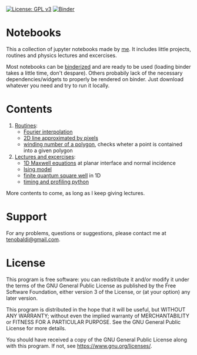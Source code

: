 [![License: GPL v3](https://img.shields.io/badge/License-GPLv3-blue.svg)](https://www.gnu.org/licenses/gpl-3.0)
[![Binder](https://mybinder.org/badge_logo.svg)](https://mybinder.org/)

# Notebooks

This a collection of jupyter notebooks made by [me](https://github.com/t3n0). It includes little projects, routines and physics lectures and excercises.

Most notebooks can be [binderized](https://mybinder.org/v2/gh/t3n0/notebooks/HEAD) and are ready to be used (loading binder takes a little time, don't despare).
Others probabily lack of the necessary dependencies/widgets to properly be rendered on binder. Just download whatever you need and try to run it locally.

# Contents

1. [Routines](https://github.com/t3n0/notebooks/tree/main/routines):
    - [Fourier interpolation](https://github.com/t3n0/notebooks/blob/main/routines/Fourier%20Interpolation.ipynb)
    - [2D line approximated by pixels](https://github.com/t3n0/notebooks/blob/main/routines/pixel%20line%20in%202D.ipynb)
    - [winding number of a polygon](https://github.com/t3n0/notebooks/blob/main/routines/winding%20number%20of%20a%20polygon.ipynb), checks wheter a point is contained into a given polygon
2. [Lectures and excercises](https://github.com/t3n0/notebooks/tree/main/lectures):
    - [1D Maxwell equations](https://github.com/t3n0/notebooks/tree/main/lectures/maxwell1D) at planar interface and normal incidence
    - [Ising model](https://github.com/t3n0/notebooks/tree/main/lectures/ising%20model)
    - [finite quantum square well](https://github.com/t3n0/notebooks/tree/main/lectures/finite%20square%20well%201D) in 1D
    - [timing and profiling python](https://github.com/t3n0/notebooks/tree/main/lectures/profiling%20python)

More contents to come, as long as I keep giving lectures.

# Support

For any problems, questions or suggestions, please contact me at tenobaldi@gmail.com.

# License

This program is free software: you can redistribute it and/or modify it under the terms of the GNU General Public License as published by the Free Software Foundation, either version 3 of the License, or (at your option) any later version.

This program is distributed in the hope that it will be useful, but WITHOUT ANY WARRANTY; without even the implied warranty of MERCHANTABILITY or FITNESS FOR A PARTICULAR PURPOSE. See the GNU General Public License for more details.

You should have received a copy of the GNU General Public License along with this program. If not, see https://www.gnu.org/licenses/.
